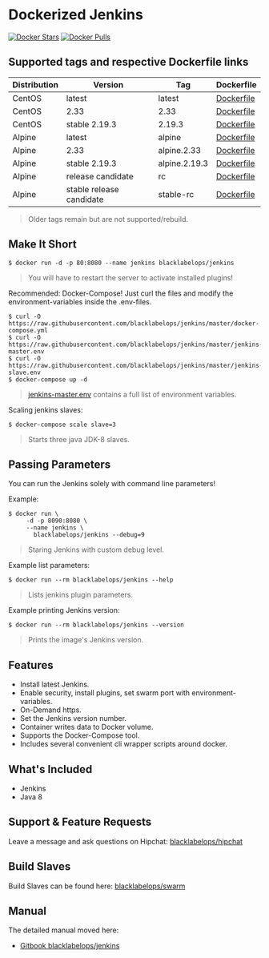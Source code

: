 # Dockerized Jenkins

[![Docker Stars](https://img.shields.io/docker/stars/blacklabelops/jenkins.svg)](https://hub.docker.com/r/blacklabelops/jenkins/) [![Docker Pulls](https://img.shields.io/docker/pulls/blacklabelops/jenkins.svg)](https://hub.docker.com/r/blacklabelops/jenkins/)

## Supported tags and respective Dockerfile links

| Distribution | Version      | Tag          | Dockerfile |
|--------------|--------------|--------------|------------|
| CentOS | latest | latest | [Dockerfile](https://github.com/blacklabelops/jenkins/blob/master/Dockerfile) |
| CentOS | 2.33 | 2.33 |  [Dockerfile](https://github.com/blacklabelops/jenkins/blob/master/Dockerfile) |
| CentOS | stable 2.19.3 | 2.19.3 |  [Dockerfile](https://github.com/blacklabelops/jenkins/blob/master/Dockerfile) |
| Alpine | latest | alpine | [Dockerfile](https://github.com/blacklabelops/jenkins/blob/master/DockerfileAlpine) |
| Alpine | 2.33 | alpine.2.33 | [Dockerfile](https://github.com/blacklabelops/jenkins/blob/master/DockerfileAlpine) |
| Alpine | stable 2.19.3 | alpine.2.19.3 | [Dockerfile](https://github.com/blacklabelops/jenkins/blob/master/DockerfileAlpine) |
| Alpine | release candidate | rc | [Dockerfile](https://github.com/blacklabelops/jenkins/blob/master/DockerfileAlpine) |
| Alpine | stable release candidate | stable-rc | [Dockerfile](https://github.com/blacklabelops/jenkins/blob/master/DockerfileAlpine) |

> Older tags remain but are not supported/rebuild.

## Make It Short

~~~~
$ docker run -d -p 80:8080 --name jenkins blacklabelops/jenkins
~~~~

> You will have to restart the server to activate installed plugins!

Recommended: Docker-Compose! Just curl the files and modify the environment-variables inside
the .env-files.

~~~~
$ curl -O https://raw.githubusercontent.com/blacklabelops/jenkins/master/docker-compose.yml
$ curl -O https://raw.githubusercontent.com/blacklabelops/jenkins/master/jenkins-master.env
$ curl -O https://raw.githubusercontent.com/blacklabelops/jenkins/master/jenkins-slave.env
$ docker-compose up -d
~~~~

> [jenkins-master.env](https://github.com/blacklabelops/jenkins/blob/master/jenkins-master.env) contains a full list of environment variables.

Scaling jenkins slaves:

~~~~
$ docker-compose scale slave=3
~~~~

> Starts three java JDK-8 slaves.

## Passing Parameters

You can run the Jenkins solely with command line parameters!

Example:

~~~~
$ docker run \
     -d -p 8090:8080 \
     --name jenkins \
	   blacklabelops/jenkins --debug=9
~~~~

> Staring Jenkins with custom debug level.

Example list parameters:

~~~~
$ docker run --rm blacklabelops/jenkins --help
~~~~

> Lists jenkins plugin parameters.

Example printing Jenkins version:

~~~~
$ docker run --rm blacklabelops/jenkins --version
~~~~

> Prints the image's Jenkins version.

## Features

* Install latest Jenkins.
* Enable security, install plugins, set swarm port with environment-variables.
* On-Demand https.
* Set the Jenkins version number.
* Container writes data to Docker volume.
* Supports the Docker-Compose tool.
* Includes several convenient cli wrapper scripts around docker.

## What's Included

* Jenkins
* Java 8

## Support & Feature Requests

Leave a message and ask questions on Hipchat: [blacklabelops/hipchat](https://www.hipchat.com/geogBFvEM)

## Build Slaves

Build Slaves can be found here: [blacklabelops/swarm](https://github.com/blacklabelops/swarm)

## Manual

The detailed manual moved here:

* [Gitbook blacklabelops/jenkins](https://www.gitbook.com/book/blacklabelops/jenkins)
